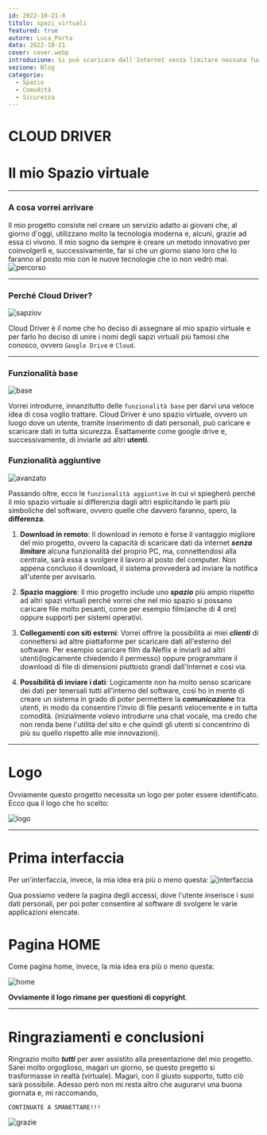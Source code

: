 ```yaml
---
id: 2022-10-21-0
titolo: spazi_virtuali
featured: true
autore: Luca_Porta
data: 2022-10-21
cover: cover.webp
introduzione: Si può scaricare dall'Internet senza limitare nessuna funizone?
sezione: Blog
categorie:
  - Spazio
  - Comodità
  - Sicurezza
---
```


# CLOUD DRIVER
# Il mio Spazio virtuale


---
### A cosa vorrei arrivare

Il mio progetto consiste nel creare un servizio adatto ai giovani che, al giorno d'oggi, utilizzano molto la tecnologia moderna e, alcuni, grazie ad essa ci vivono.
Il mio sogno da sempre è creare un metodo innovativo per coinvolgerli e, successivamente, far si che un giorno siano loro che lo faranno al posto mio con le nuove tecnologie che io non vedrò mai.
![percorso](/img/posts/spazi_virtuali/percorso1.webp)

---
### Perché Cloud Driver?
![sapziov](/img/posts/spazi_virtuali/spaziov1.webp)

Cloud Driver è il nome che ho deciso di assegnare al mio spazio virtuale e per farlo ho deciso di unire i nomi degli sapzi virtuali più famosi che conosco, ovvero `Google Drive` e `Cloud`.


---
### Funzionalità base
![base](/img/posts/spazi_virtuali/base1.webp)

Vorrei introdurre, innanzitutto delle `funzionalità base` per darvi una veloce idea di cosa voglio trattare.
Cloud Driver è uno spazio virtuale, ovvero un luogo dove un utente, tramite inserimento di dati personali, può caricare e scaricare dati in tutta sicurezza.
Esattamente come google drive e, successivamente, di inviarle ad altri **utenti**.


### Funzionalità aggiuntive
![avanzato](/img/posts/spazi_virtuali/avanzato1.webp)

Passando oltre, ecco le `funzionalità aggiuntive` in cui vi spiegherò perché il mio spazio virtuale si differenzia dagli altri esplicitando le parti più simboliche del software, ovvero quelle che davvero faranno, spero, la **differenza**.

1. **Download in remoto**:
Il download in remoto è forse il vantaggio migliore del mio progetto, ovvero la capacità di scaricare dati da internet **_senza limitare_** alcuna funzionalità del proprio PC, ma, connettendosi alla centrale, sarà essa a svolgere il lavoro al posto del computer.
Non appena concluso il download, il sistema provvederà ad inviare la notifica all'utente per avvisarlo.

2. **Spazio maggiore**:
Il mio progetto include uno **_spazio_** più ampio rispetto ad altri spazi virtuali perché vorrei che nel mio spazio si possano caricare file molto pesanti, come per esempio film(anche di 4 ore) oppure supporti per sistemi operativi.

3. **Collegamenti con siti esterni**:
Vorrei offrire la possibilità ai miei **_clienti_** di connettersi ad altre piattaforme per scaricare dati all'esterno del software.
Per esempio scaricare film da Neflix e inviarli ad altri utenti(logicamente chiedendo il permesso) oppure programmare il download di file di dimensioni piuttosto grandi dall'Internet e così via.

4. **Possibilità di inviare i dati**:
Logicamente non ha molto senso scaricare dei dati per tenersali tutti all'interno del software, così ho in mente di creare un sistema in grado di poter permettere la **_comunicazione_** tra utenti, in modo da consentire l'invio di file pesanti velocemente e in tutta comodità.
(inizialmente volevo introdurre una chat vocale, ma credo che non renda bene l'utilità del sito e che quindi gli utenti si concentrino di più su quello rispetto alle mie innovazioni).

---
# Logo

Ovviamente questo progetto necessita un logo per poter essere identificato.
Ecco qua il logo che ho scelto:

![logo](/img/posts/spazi_virtuali/logo.webp)

---
# Prima interfaccia

Per un'interfaccia, invece, la mia idea era più o meno questa:
![interfaccia](/img/posts/spazi_virtuali/interfaccia.webp)

Qua possiamo vedere la pagina degli accessi, dove l'utente inserisce i suoi dati personali, per poi poter consentire al software di svolgere le varie applicazioni elencate.

# Pagina HOME

Come pagina home, invece, la mia idea era più o meno questa:

![home](/img/posts/spazi_virtuali/home.webp)

**Ovviamente il logo rimane per questioni di copyright**.

---
# Ringraziamenti e conclusioni

Ringrazio molto **_tutti_** per aver assistito alla presentazione del mio progetto.
Sarei molto orgoglioso, magari un giorno, se questo pregetto si trasformasse in realtà (virtuale).
Magari, con il giusto supporto, tutto ciò sarà possibile.
Adesso però non mi resta altro che augurarvi una buona giornata e, mi raccomando,

`CONTINUATE A SMANETTARE!!!`

![grazie](/img/posts/spazi_virtuali/grazie1.webp)